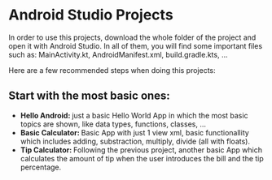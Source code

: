 # Android Studio Projects

In order to use this projects, download the whole folder of the project and open it with Android Studio. In all of them, you will find some important files such as: MainActivity.kt, AndroidManifest.xml, build.gradle.kts, ...

Here are a few recommended steps when doing this projects:

## Start with the most basic ones:

<ul>
  <li><b>Hello Android: </b>just a basic Hello World App in which the most basic topics are shown, like data types, functions, classes, ...</li>
  <li><b>Basic Calculator: </b>Basic App with just 1 view xml, basic functionallity which includes adding, substraction, multiply, divide (all with floats).</li>
  <li><b>Tip Calculator: </b>Following the previous project, another basic App which calculates the amount of tip when the user introduces the bill and the tip percentage.</li>
</ul>